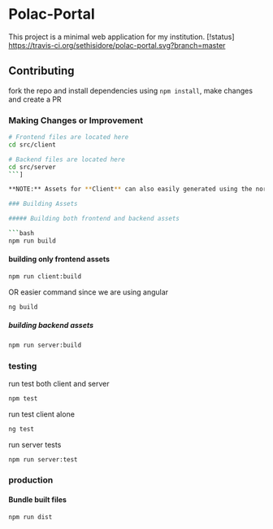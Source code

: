 # Polac-Portal

This project is a minimal web application for my institution.
[!status] <https://travis-ci.org/sethisidore/polac-portal.svg?branch=master>

## Contributing

fork the repo and install dependencies using `npm install`, make changes and create a PR

### Making Changes or Improvement

```bash
# Frontend files are located here
cd src/client

# Backend files are located here
cd src/server
```]

**NOTE:** Assets for **Client** can also easily generated using the normal `ng g asset-type assert-name` where **Asset** is any of `component|class|service|module` etc  

### Building Assets

##### Building both frontend and backend assets

```bash
npm run build
```

#### building only frontend assets

```bash
npm run client:build
```

OR
easier command since we are using angular

```bash
ng build
```

##### building backend assets

```bash
npm run server:build
```

### testing

run test both client and server

```bash
npm test
```

run test client alone

```bash
ng test
```

run server tests

```bash
npm run server:test
```

### production

#### Bundle built files

```bash
npm run dist
```
